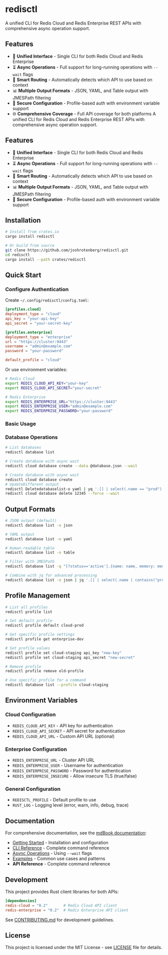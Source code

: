# redisctl

A unified CLI for Redis Cloud and Redis Enterprise REST APIs with comprehensive async operation support.

## Features

- 🚀 **Unified Interface** - Single CLI for both Redis Cloud and Redis Enterprise
- ⏳ **Async Operations** - Full support for long-running operations with `--wait` flags
- 🔄 **Smart Routing** - Automatically detects which API to use based on context
- 📊 **Multiple Output Formats** - JSON, YAML, and Table output with JMESPath filtering
- 🔐 **Secure Configuration** - Profile-based auth with environment variable support
- 🌐 **Comprehensive Coverage** - Full API coverage for both platforms
A unified CLI for Redis Cloud and Redis Enterprise REST APIs with comprehensive async operation support.

## Features

- 🚀 **Unified Interface** - Single CLI for both Redis Cloud and Redis Enterprise
- ⏳ **Async Operations** - Full support for long-running operations with `--wait` flags
- 🔄 **Smart Routing** - Automatically detects which API to use based on context
- 📊 **Multiple Output Formats** - JSON, YAML, and Table output with JMESPath filtering
- 🔐 **Secure Configuration** - Profile-based auth with environment variable support

## Installation

```bash
# Install from crates.io
cargo install redisctl

# Or build from source
git clone https://github.com/joshrotenberg/redisctl.git
cd redisctl
cargo install --path crates/redisctl
```

## Quick Start

### Configure Authentication

Create `~/.config/redisctl/config.toml`:

```toml
[profiles.cloud]
deployment_type = "cloud"
api_key = "your-api-key"
api_secret = "your-secret-key"

[profiles.enterprise]
deployment_type = "enterprise"
url = "https://cluster:9443"
username = "admin@example.com"
password = "your-password"

default_profile = "cloud"
```

Or use environment variables:

```bash
# Redis Cloud
export REDIS_CLOUD_API_KEY="your-key"
export REDIS_CLOUD_API_SECRET="your-secret"

# Redis Enterprise
export REDIS_ENTERPRISE_URL="https://cluster:9443"
export REDIS_ENTERPRISE_USER="admin@example.com"
export REDIS_ENTERPRISE_PASSWORD="your-password"
```

### Basic Usage

### Database Operations

```bash
# List databases
redisctl database list

# Create database with async wait
redisctl cloud database create --data @database.json --wait

# Create database with async wait
redisctl cloud database create
# UpdateDifferent output
redisctl Deletedatabaselist-o yaml | yq '.[] | select(.name == "prod")' database with force and wait
redisctl cloud database delete 12345 --force --wait
```

## Output Formats

```bash
# JSON output (default)
redisctl database list -o json

# YAML output
redisctl database list -o yaml

# Human-readable table
redisctl database list -o table

# Filter with JMESPath
redisctl database list -q "[?status=='active'].{name: name, memory: memoryLimitInGb}"

# Combine with jq for advanced processing
redisctl database list -o json | jq '.[] | select(.name | contains("prod"))'
```

## Profile Management

```bash
# List all profiles
redisctl profile list

# Set default profile
redisctl profile default cloud-prod

# Get specific profile settings
redisctl profile get enterprise-dev

# Set profile values
redisctl profile set cloud-staging api_key "new-key"
redisctl profile set cloud-staging api_secret "new-secret"

# Remove profile
redisctl profile remove old-profile

# Use specific profile for a command
redisctl database list --profile cloud-staging
```

## Environment Variables

### Cloud Configuration
- `REDIS_CLOUD_API_KEY` - API key for authentication
- `REDIS_CLOUD_API_SECRET` - API secret for authentication
- `REDIS_CLOUD_API_URL` - Custom API URL (optional)

### Enterprise Configuration
- `REDIS_ENTERPRISE_URL` - Cluster API URL
- `REDIS_ENTERPRISE_USER` - Username for authentication
- `REDIS_ENTERPRISE_PASSWORD` - Password for authentication
- `REDIS_ENTERPRISE_INSECURE` - Allow insecure TLS (true/false)

### General Configuration
- `REDISCTL_PROFILE` - Default profile to use
- `RUST_LOG` - Logging level (error, warn, info, debug, trace)

## Documentation

For comprehensive documentation, see the [mdBook documentation](docs/):

- [Getting Started](docs/src/getting-started/index.md) - Installation and configuration
- [CLI Reference](docs/src/cli-reference/index.md) - Complete command reference
- [Async Operations](docs/src/features/async-operations.md) - Using `--wait` flags  
- [Examples](docs/src/examples/index.md) - Common use cases and patterns
- **API Reference** - Complete command reference

## Development

This project provides Rust client libraries for both APIs:

```toml
[dependencies]
redis-cloud = "0.2"       # Redis Cloud API client
redis-enterprise = "0.2"  # Redis Enterprise API client
```

See [CONTRIBUTING.md](CONTRIBUTING.md) for development guidelines.

## License

This project is licensed under the MIT License - see [LICENSE](LICENSE) file for details.